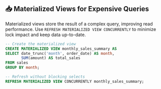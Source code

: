 ## 📥 Materialized Views for Expensive Queries

Materialized views store the result of a complex query, improving read performance. Use `REFRESH MATERIALIZED VIEW CONCURRENTLY` to minimize lock impact and keep data up-to-date.

```sql
-- Create the materialized view
CREATE MATERIALIZED VIEW monthly_sales_summary AS
SELECT date_trunc('month', order_date) AS month,
       SUM(amount) AS total_sales
FROM sales
GROUP BY month;

-- Refresh without blocking selects
REFRESH MATERIALIZED VIEW CONCURRENTLY monthly_sales_summary;
```
